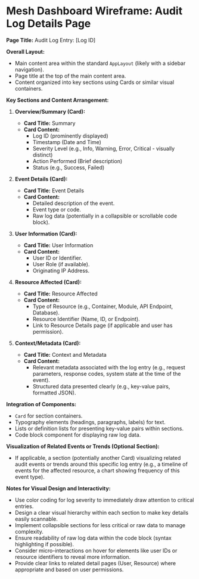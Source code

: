 # Mesh Dashboard Wireframe: Audit Log Details Page

**Page Title:** Audit Log Entry: [Log ID]

**Overall Layout:**

- Main content area within the standard `AppLayout` (likely with a sidebar navigation).
- Page title at the top of the main content area.
- Content organized into key sections using Cards or similar visual containers.

**Key Sections and Content Arrangement:**

1.  **Overview/Summary (Card):**
    -   **Card Title:** Summary
    -   **Card Content:**
        -   Log ID (prominently displayed)
        -   Timestamp (Date and Time)
        -   Severity Level (e.g., Info, Warning, Error, Critical - visually distinct)
        -   Action Performed (Brief description)
        -   Status (e.g., Success, Failed)

2.  **Event Details (Card):**
    -   **Card Title:** Event Details
    -   **Card Content:**
        -   Detailed description of the event.
        -   Event type or code.
        -   Raw log data (potentially in a collapsible or scrollable code block).

3.  **User Information (Card):**
    -   **Card Title:** User Information
    -   **Card Content:**
        -   User ID or Identifier.
        -   User Role (if available).
        -   Originating IP Address.

4.  **Resource Affected (Card):**
    -   **Card Title:** Resource Affected
    -   **Card Content:**
        -   Type of Resource (e.g., Container, Module, API Endpoint, Database).
        -   Resource Identifier (Name, ID, or Endpoint).
        -   Link to Resource Details page (if applicable and user has permission).

5.  **Context/Metadata (Card):**
    -   **Card Title:** Context and Metadata
    -   **Card Content:**
        -   Relevant metadata associated with the log entry (e.g., request parameters, response codes, system state at the time of the event).
        -   Structured data presented clearly (e.g., key-value pairs, formatted JSON).

**Integration of Components:**

-   `Card` for section containers.
-   Typography elements (headings, paragraphs, labels) for text.
-   Lists or definition lists for presenting key-value pairs within sections.
-   Code block component for displaying raw log data.

**Visualization of Related Events or Trends (Optional Section):**

-   If applicable, a section (potentially another Card) visualizing related audit events or trends around this specific log entry (e.g., a timeline of events for the affected resource, a chart showing frequency of this event type).

**Notes for Visual Design and Interactivity:**

-   Use color coding for log severity to immediately draw attention to critical entries.
-   Design a clear visual hierarchy within each section to make key details easily scannable.
-   Implement collapsible sections for less critical or raw data to manage complexity.
-   Ensure readability of raw log data within the code block (syntax highlighting if possible).
-   Consider micro-interactions on hover for elements like user IDs or resource identifiers to reveal more information.
-   Provide clear links to related detail pages (User, Resource) where appropriate and based on user permissions.